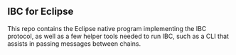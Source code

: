 ## IBC for Eclipse

This repo contains the Eclipse native program implementing the IBC protocol, as 
well as a few helper tools needed to run IBC, such as a CLI that assists in
passing messages between chains.
